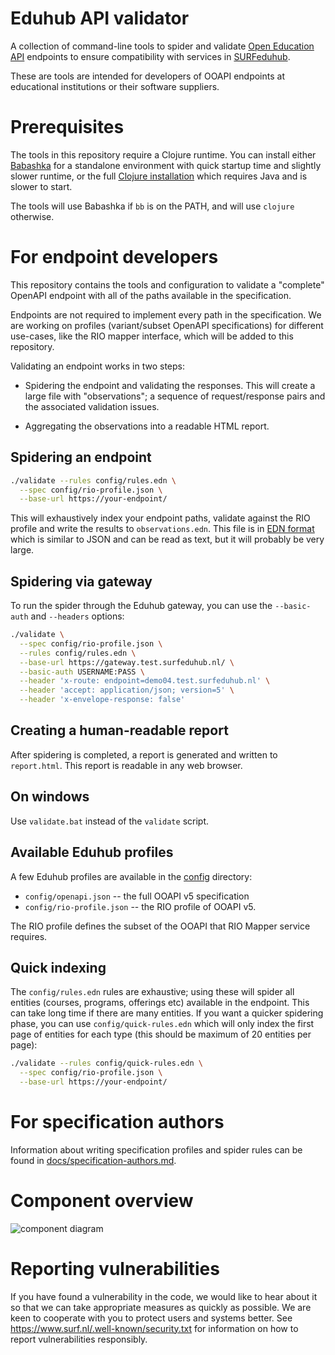 # Eduhub API validator

A collection of command-line tools to spider and validate [Open
Education API](https://openonderwijsapi.nl/) endpoints to ensure
compatibility with services in
[SURFeduhub](https://www.surf.nl/surfeduhub-veilig-uitwisselen-van-onderwijsdata).

These are tools are intended for developers of OOAPI endpoints
at educational institutions or their software suppliers.

# Prerequisites

The tools in this repository require a Clojure runtime. You can
install either [Babashka](https://github.com/babashka/babashka#installation) for a standalone
environment with quick startup time and slightly slower runtime, or
the full [Clojure
installation](https://clojure.org/guides/install_clojure) which
requires Java and is slower to start.

The tools will use Babashka if `bb` is on the PATH, and will use
`clojure` otherwise.

# For endpoint developers

This repository contains the tools and configuration to validate a
"complete" OpenAPI endpoint with all of the paths available in the
specification.

Endpoints are not required to implement every path in the
specification. We are working on profiles (variant/subset OpenAPI
specifications) for different use-cases, like the RIO mapper
interface, which will be added to this repository.

Validating an endpoint works in two steps:

  - Spidering the endpoint and validating the responses. This will
    create a large file with "observations"; a sequence of
    request/response pairs and the associated validation issues.
    
  - Aggregating the observations into a readable HTML report.
  
## Spidering an endpoint

```sh
./validate --rules config/rules.edn \
  --spec config/rio-profile.json \
  --base-url https://your-endpoint/
```

This will exhaustively index your endpoint paths, validate against the
RIO profile and write the results to `observations.edn`. This file is
in [EDN format](https://github.com/edn-format/edn) which is similar to
JSON and can be read as text, but it will probably be very large.

## Spidering via gateway

To run the spider through the Eduhub gateway, you can use the
`--basic-auth` and `--headers` options:

```sh
./validate \
  --spec config/rio-profile.json \
  --rules config/rules.edn \
  --base-url https://gateway.test.surfeduhub.nl/ \
  --basic-auth USERNAME:PASS \
  --header 'x-route: endpoint=demo04.test.surfeduhub.nl' \
  --header 'accept: application/json; version=5' \
  --header 'x-envelope-response: false'
```

## Creating a human-readable report

After spidering is completed, a report is generated and written to
`report.html`. This report is readable in any web browser.

## On windows

Use `validate.bat` instead of the `validate` script.

## Available Eduhub profiles

A few Eduhub profiles are available in the [config](./config) directory:

  - `config/openapi.json` -- the full OOAPI v5 specification
  - `config/rio-profile.json` -- the RIO profile of OOAPI v5.
  
The RIO profile defines the subset of the OOAPI that RIO Mapper
service requires.

## Quick indexing

The `config/rules.edn` rules are exhaustive; using these will spider
all entities (courses, programs, offerings etc) available in the
endpoint.  This can take long time if there are many entities.  If you
want a quicker spidering phase, you can use `config/quick-rules.edn`
which will only index the first page of entities for each type (this
should be maximum of 20 entities per page):

```sh
./validate --rules config/quick-rules.edn \
  --spec config/rio-profile.json \
  --base-url https://your-endpoint/
```

# For specification authors

Information about writing specification profiles and spider rules can be
found in [docs/specification-authors.md](./docs/specification-authors.md).

# Component overview

![component diagram](./docs/components.png)

# Reporting vulnerabilities

If you have found a vulnerability in the code, we would like to hear
about it so that we can take appropriate measures as quickly as
possible. We are keen to cooperate with you to protect users and
systems better. See https://www.surf.nl/.well-known/security.txt for
information on how to report vulnerabilities responsibly.
